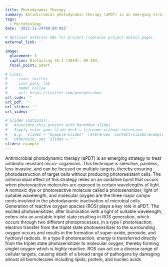 ```yaml
---
title: Photodynamic Therapy
summary: Antimicrobial photodynamic therapy (aPDT) is an emerging strategy to treat antibiotic resistant microorganisms.
tags:
  - Microbiology
date: '2022-11-24T00:00:00Z'

# Optional external URL for project (replaces project detail page).
external_link: ''

image:
  placement: 3
  caption: Biofouling 35.1 (2019), 89-103.
  focal_point: Smart

# links:
#   - icon: twitter
#     icon_pack: fab
#     name: Follow
#     url: https://twitter.com/georgecushen
url_code: ''
url_pdf: ''
url_slides: ''
url_video: ''

# Slides (optional).
#   Associate this project with Markdown slides.
#   Simply enter your slide deck's filename without extension.
#   E.g. `slides = "example-slides"` references `content/slides/example-slides.md`.
#   Otherwise, set `slides = ""`.
slides: example
---
```


Antimicrobial photodynamic therapy (aPDT) is an emerging strategy to treat antibiotic resistant micro-
organisms. This technique is selective, painless, less invasive, and can be focused on multiple targets, thereby ensuring photodestruction of target cells without producing photoresistant cells. The antimicrobial effect of this strategy relies on an oxidative burst that occurs when photoreactive
molecules are exposed to certain wavelengths of light. A nontoxic dye or photoreactive molecule
called a photosensitizer, light of suitable wavelength, and molecular oxygen are the three major compo nents involved in the photodynamic inactivation of microbial cells. Generation of
reactive oxygen species (ROS) plays a key role in aPDT. The excited photosensitizer, after illumination with a light of suitable wavelength, enters into an unstable triplet state resulting in ROS generation, which occurs through two different photoprocesses. In a type I photoreaction, electron transfer from the triplet state photosensitizer to the surrounding oxygen occurs and results in the formation of super-oxide, peroxide, and hydroxyl radicals. In a type II photoreaction, energy is transferred directly from the triplet state photosensitizer to molecular oxygen, thereby forming singlet oxygen which is highly reactive. ROS can act on a diverse range of cellular targets, causing death of a broad range of pathogens by damaging almost all biomolecules including lipids, protein, and nucleic acids